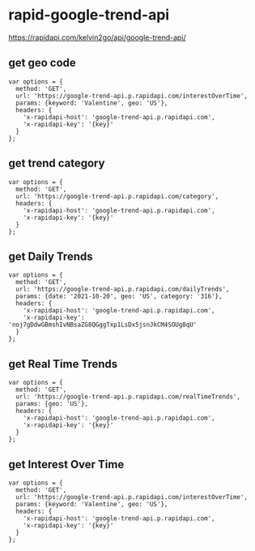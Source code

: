 # rapid-google-trend-api

https://rapidapi.com/kelvin2go/api/google-trend-api/

## get geo code
```
var options = {
  method: 'GET',
  url: 'https://google-trend-api.p.rapidapi.com/interestOverTime',
  params: {keyword: 'Valentine', geo: 'US'},
  headers: {
    'x-rapidapi-host': 'google-trend-api.p.rapidapi.com',
    'x-rapidapi-key': '{key}'
  }
};
```

## get trend category

```
var options = {
  method: 'GET',
  url: 'https://google-trend-api.p.rapidapi.com/category',
  headers: {
    'x-rapidapi-host': 'google-trend-api.p.rapidapi.com',
    'x-rapidapi-key': '{key}'
  }
};
```

## get Daily Trends
```
var options = {
  method: 'GET',
  url: 'https://google-trend-api.p.rapidapi.com/dailyTrends',
  params: {date: '2021-10-20', geo: 'US', category: '316'},
  headers: {
    'x-rapidapi-host': 'google-trend-api.p.rapidapi.com',
    'x-rapidapi-key': 'noj7gDdwGBmshIvNBsaZG8QGggTxp1LsDx5jsnJkCM4SOUg8qU'
  }
};
```
## get Real Time Trends
```
var options = {
  method: 'GET',
  url: 'https://google-trend-api.p.rapidapi.com/realTimeTrends',
  params: {geo: 'US'},
  headers: {
    'x-rapidapi-host': 'google-trend-api.p.rapidapi.com',
    'x-rapidapi-key': '{key}'
  }
};
```
## get Interest Over Time
```
var options = {
  method: 'GET',
  url: 'https://google-trend-api.p.rapidapi.com/interestOverTime',
  params: {keyword: 'Valentine', geo: 'US'},
  headers: {
    'x-rapidapi-host': 'google-trend-api.p.rapidapi.com',
    'x-rapidapi-key': '{key}'
  }
};
```
